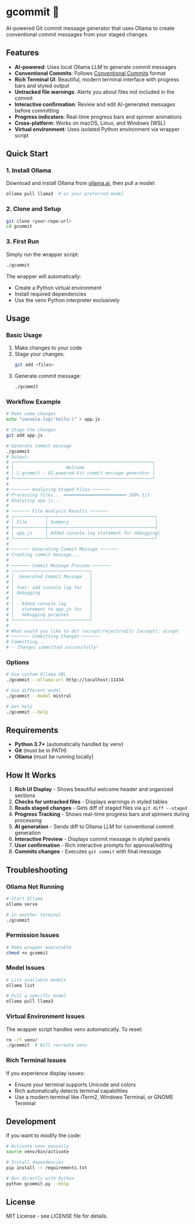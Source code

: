 # gcommit 🤖

AI-powered Git commit message generator that uses Ollama to create conventional commit messages from your staged changes.

## Features

- **AI-powered**: Uses local Ollama LLM to generate commit messages
- **Conventional Commits**: Follows [Conventional Commits](https://www.conventionalcommits.org/) format
- **Rich Terminal UI**: Beautiful, modern terminal interface with progress bars and styled output
- **Untracked file warnings**: Alerts you about files not included in the commit
- **Interactive confirmation**: Review and edit AI-generated messages before committing
- **Progress indicators**: Real-time progress bars and spinner animations
- **Cross-platform**: Works on macOS, Linux, and Windows (WSL)
- **Virtual environment**: Uses isolated Python environment via wrapper script

## Quick Start

### 1. Install Ollama

Download and install Ollama from [ollama.ai](https://ollama.ai), then pull a model:

```bash
ollama pull llama3  # or your preferred model
```

### 2. Clone and Setup

```bash
git clone <your-repo-url>
cd gcommit
```

### 3. First Run

Simply run the wrapper script:

```bash
./gcommit
```

The wrapper will automatically:
- Create a Python virtual environment
- Install required dependencies
- Use the venv Python interpreter exclusively

## Usage

### Basic Usage

1. Make changes to your code
2. Stage your changes:
   ```bash
   git add <files>
   ```
3. Generate commit message:
   ```bash
   ./gcommit
   ```

### Workflow Example

```bash
# Make some changes
echo "console.log('hello')" > app.js

# Stage the changes
git add app.js

# Generate commit message
./gcommit
# Output:
# ┌─────────────────────────────────────────────────────┐
# │                    Welcome                          │
# │ 🤖 gcommit - AI-powered Git commit message generator │
# └─────────────────────────────────────────────────────┘
# 
# ─────── Analyzing Staged Files ───────
# Processing files... ━━━━━━━━━━━━━━━━━━━━━━━━ 100% 1/1
# Analyzing app.js... 
# 
# ─────── File Analysis Results ───────
# ┌────────────┬─────────────────────────────────────────┐
# │ File       │ Summary                                 │
# ├────────────┼─────────────────────────────────────────┤
# │ app.js     │ Added console.log statement for debugging│
# └────────────┴─────────────────────────────────────────┘
# 
# ─────── Generating Commit Message ───────
# Creating commit message... 
# 
# ─────── Commit Message Preview ───────
# ┌─────────────────────────────┐
# │  Generated Commit Message   │
# │                             │
# │ feat: add console log for   │
# │ debugging                   │
# │                             │
# │ - Added console.log         │
# │   statement to app.js for   │
# │   debugging purposes        │
# └─────────────────────────────┘
# 
# What would you like to do? (accept/reject/edit) [accept]: accept
# ─────── Committing Changes ───────
# Committing... 
# ✅ Changes committed successfully!
```

### Options

```bash
# Use custom Ollama URL
./gcommit --ollama-url http://localhost:11434

# Use different model
./gcommit --model mistral

# Get help
./gcommit --help
```

## Requirements

- **Python 3.7+** (automatically handled by venv)
- **Git** (must be in PATH)
- **Ollama** (must be running locally)

## How It Works

1. **Rich UI Display** - Shows beautiful welcome header and organized sections
2. **Checks for untracked files** - Displays warnings in styled tables
3. **Reads staged changes** - Gets diff of staged files via `git diff --staged`
4. **Progress Tracking** - Shows real-time progress bars and spinners during processing
5. **AI generation** - Sends diff to Ollama LLM for conventional commit generation
6. **Interactive Preview** - Displays commit message in styled panels
7. **User confirmation** - Rich interactive prompts for approval/editing
8. **Commits changes** - Executes `git commit` with final message

## Troubleshooting

### Ollama Not Running
```bash
# Start Ollama
ollama serve

# In another terminal
./gcommit
```

### Permission Issues
```bash
# Make wrapper executable
chmod +x gcommit
```

### Model Issues
```bash
# List available models
ollama list

# Pull a specific model
ollama pull llama3
```

### Virtual Environment Issues
The wrapper script handles venv automatically. To reset:
```bash
rm -rf venv/
./gcommit  # Will recreate venv
```

### Rich Terminal Issues
If you experience display issues:
- Ensure your terminal supports Unicode and colors
- Rich automatically detects terminal capabilities
- Use a modern terminal like iTerm2, Windows Terminal, or GNOME Terminal

## Development

If you want to modify the code:

```bash
# Activate venv manually
source venv/bin/activate

# Install dependencies
pip install -r requirements.txt

# Run directly with Python
python gcommit.py --help
```

## License

MIT License - see LICENSE file for details.